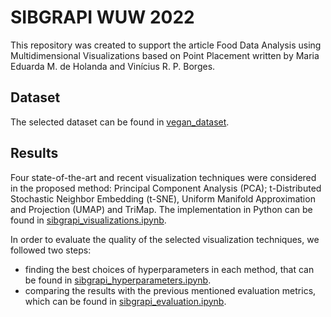# SIBGRAPI WUW 2022

This repository was created to support the article Food Data Analysis using Multidimensional Visualizations based on Point Placement written by Maria Eduarda M. de Holanda and Vinícius R. P. Borges.

Dataset
-------

The selected dataset can be found in [vegan_dataset](vegan_dataset.xlsx).

Results
-------

Four state-of-the-art and recent visualization techniques were considered in the proposed method: Principal Component Analysis (PCA); t-Distributed Stochastic Neighbor Embedding (t-SNE), Uniform Manifold Approximation and Projection (UMAP) and TriMap. The implementation in Python can be found in [sibgrapi_visualizations.ipynb](sibgrapi_visualizations.ipynb).

In order to evaluate the quality of the selected visualization techniques, we followed two steps: 
- finding the best choices of hyperparameters in each method, that can be found in  [sibgrapi_hyperparameters.ipynb](sibgrapi_hyperparameters.ipynb).
- comparing the results with the previous mentioned evaluation metrics, which can be found in [sibgrapi_evaluation.ipynb](sibgrapi_evaluation.ipynb).
